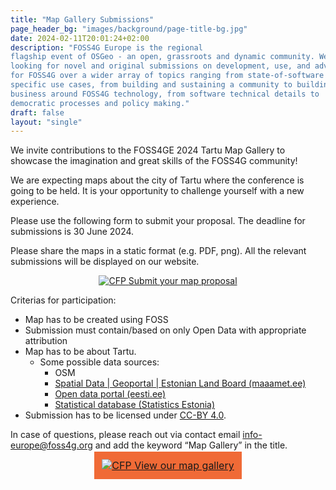 ```yaml
---
title: "Map Gallery Submissions"
page_header_bg: "images/background/page-title-bg.jpg"
date: 2024-02-11T20:01:24+02:00
description: "FOSS4G Europe is the regional
flagship event of OSGeo - an open, grassroots and dynamic community. We are
looking for novel and original submissions on development, use, and advocacy
for FOSS4G over a wider array of topics ranging from state-of-software to
specific use cases, from building and sustaining a community to building a
business around FOSS4G technology, from software technical details to
democratic processes and policy making."
draft: false
layout: "single"
---
```


We invite contributions to the FOSS4GE 2024 Tartu Map Gallery to showcase the imagination and great skills of the FOSS4G community!

We are expecting maps about the city of Tartu where the conference is going to be held. It is your opportunity to challenge yourself with a new experience. 

Please use the following form to submit your proposal. The deadline for submissions is 30 June 2024.  

Please share the maps in a static format (e.g. PDF, png). All the relevant submissions will be displayed on our website.  

<center>
    <a href="https://forms.gle/JHGtBYVmidKh1uNdA"
        class="btn btn-primary btn-lg"
        target="blank" rel="noopener noreferrer"
        style="padding:32px;margin-top:30px;margin-bottom:30px">
        <img src="https://2024.europe.foss4g.org/images/icon/form-icon.png" alt="CFP">
    <span>Submit your map proposal</span></a>
</center>

Criterias for participation:

- Map has to be created using FOSS
- Submission must contain/based on only Open Data with appropriate attribution
- Map has to be about Tartu.  
    * Some possible data sources:  
        * OSM
        * [Spatial Data | Geoportal | Estonian Land Board (maaamet.ee)](https://geoportaal.maaamet.ee/eng/Spatial-Data-p58.html)
        * [Open data portal (eesti.ee)](https://avaandmed.eesti.ee/)
        * [Statistical database (Statistics Estonia)](https://andmed.stat.ee/en/stat)
- Submission has to be licensed under [CC-BY 4.0](https://creativecommons.org/licenses/by/4.0/). 

In case of questions, please reach out via contact email info-europe@foss4g.org and add the keyword “Map Gallery” in the title. 


<center>
    <a href="./../map-gallery"
        class="btn btn-transparent-md btn-lg"
        target="blank" rel="noopener noreferrer"
        style="padding:12px;margin-top:10px;margin-bottom:10px; border-style:none; font-size:16px; background-color: #f06a36">
        <img src="https://2024.europe.foss4g.org/images/icon/form-icon.png" alt="CFP">
    <span>View our map gallery</span></a>
</center>